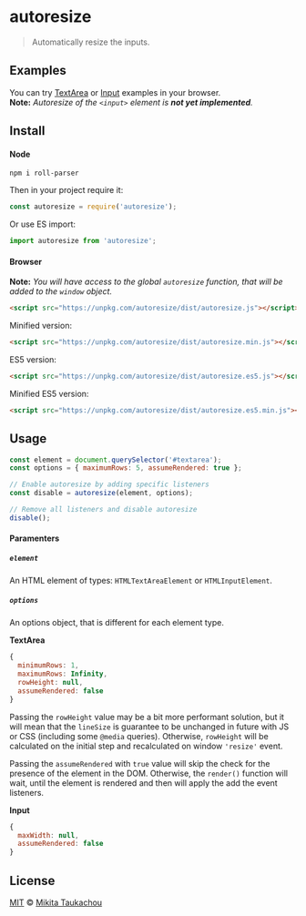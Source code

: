 autoresize
==========

> Automatically resize the inputs.

## Examples

You can try [TextArea](http://edloidas.github.io/autoresize/examples/textarea.html) or [Input](http://edloidas.github.io/autoresize/examples/input.html) examples in your browser.<br/>
__Note:__ _Autoresize of the `<input>` element is **not yet implemented**._

## Install

#### Node

```
npm i roll-parser
```

Then in your project require it:

```js
const autoresize = require('autoresize');
```
Or use ES import:
```js
import autoresize from 'autoresize';
```

#### Browser

__Note:__ _You will have access to the global `autoresize` function, that will be added to the `window` object._

```html
<script src="https://unpkg.com/autoresize/dist/autoresize.js"></script>
```

Minified version:

```html
<script src="https://unpkg.com/autoresize/dist/autoresize.min.js"></script>
```

ES5 version:

```html
<script src="https://unpkg.com/autoresize/dist/autoresize.es5.js"></script>
```

Minified ES5 version:

```html
<script src="https://unpkg.com/autoresize/dist/autoresize.es5.min.js"></script>
```

## Usage

```js
const element = document.querySelector('#textarea');
const options = { maximumRows: 5, assumeRendered: true };

// Enable autoresize by adding specific listeners
const disable = autoresize(element, options);

// Remove all listeners and disable autoresize
disable();
```

#### Paramenters

##### `element`

An HTML element of types: `HTMLTextAreaElement` or `HTMLInputElement`.

##### `options`


An options object, that is different for each element type.

__TextArea__
```js
{
  minimumRows: 1,
  maximumRows: Infinity,
  rowHeight: null,
  assumeRendered: false
}
```
Passing the `rowHeight` value may be a bit more performant solution, but it will mean that the `lineSize` is guarantee to be unchanged in future with JS or CSS (including some `@media` queries). Otherwise, `rowHeight` will be calculated on the initial step and recalculated on window `'resize'` event.

Passing the `assumeRendered` with `true` value will skip the check for the presence of the element in the DOM. Otherwise, the `render()` function will wait, until the element is rendered and then will apply the add the event listeners.

__Input__
```js
{
  maxWidth: null,
  assumeRendered: false
}
```

## License

[MIT](LICENSE) © [Mikita Taukachou](https://edloidas.com)
